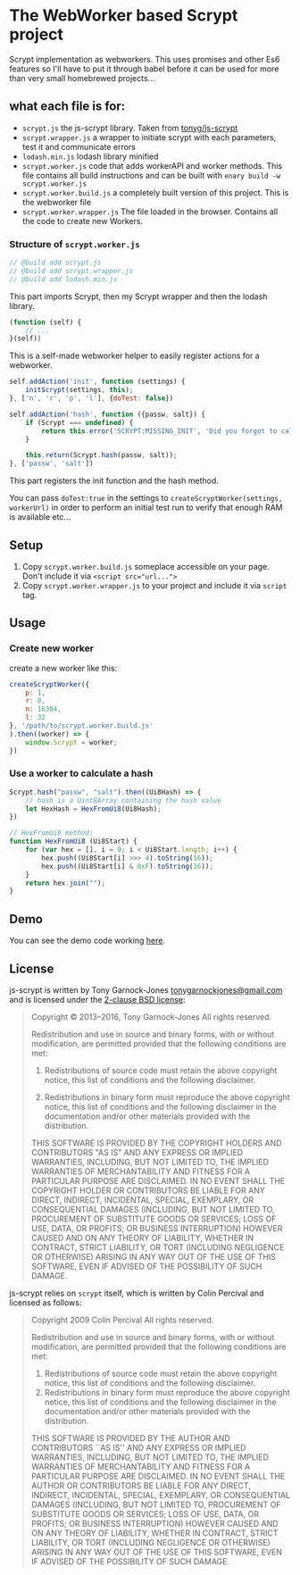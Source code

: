 # The WebWorker based Scrypt project

Scrypt implementation as webworkers. This uses promises and other Es6 features so I'll have to put it through babel before it can be used for more than very small homebrewed projects...

## what each file is for:

 - `scrypt.js` the js-scrypt library. Taken from [tonyg/js-scrypt](https://github.com/tonyg/js-scrypt)
 - `scrypt.wrapper.js` a wrapper to initiate scrypt with each parameters, test it and communicate errors
 - `lodash.min.js` lodash library minified
 - `scrypt.worker.js` code that adds workerAPI and worker methods. This file contains all build instructions and can be built with `enary build -w scrypt.worker.js`
 - `scrypt.worker.build.js` a completely built version of this project. This is the webworker file
 - `scrypt.worker.wrapper.js` The file loaded in the browser. Contains all the code to create new Workers.

### Structure of `scrypt.worker.js`

```` js
// @build add scrypt.js
// @build add scrypt.wrapper.js
// @build add lodash.min.js
````

This part imports Scrypt, then my Scrypt wrapper and then the lodash library.

```` js
(function (self) {
	// ...
}(self))
````

This is a self-made webworker helper to easily register actions for a webworker.

```` js
self.addAction('init', function (settings) {
	initScrypt(settings, this);
}, ['n', 'r', 'p', 'l'], {doTest: false})

self.addAction('hash', function ({passw, salt}) {
	if (Scrypt === undefined) {
		return this.error('SCRYPT:MISSING_INIT', 'Did you forgot to call init?');
	}

	this.return(Scrypt.hash(passw, salt));
}, ['passw', 'salt'])
````

This part registers the init function and the hash method.

You can pass `doTest:true` in the settings to `createScryptWorker(settings, workerUrl)` in order to perform an initial test run to verify that enough RAM is available etc...

## Setup

 1. Copy `scrypt.worker.build.js` someplace accessible on your page. Don't include it via `<script src="url...">`
 2. Copy `scrypt.worker.wrapper.js` to your project and include it via `script` tag.
 

## Usage

### Create new worker

create a new worker like this:

```` js
createScryptWorker({
	p: 1, 
	r: 8, 
	n: 16384, 
	l: 32
}, '/path/to/scrypt.worker.build.js'
).then((worker) => {
	window.Scrypt = worker;
})
````

### Use a worker to calculate a hash

```` js
Scrypt.hash("passw", "salt").then((Ui8Hash) => {
	// hash is a Uint8Array containing the hash value
	let HexHash = HexFromUi8(Ui8Hash);
})

// HexFromUi8 method:
function HexFromUi8 (Ui8Start) {
    for (var hex = [], i = 0; i < Ui8Start.length; i++) {
        hex.push((Ui8Start[i] >>> 4).toString(16));
        hex.push((Ui8Start[i] & 0xF).toString(16));
    }
    return hex.join("");
}
````
## Demo

You can see the demo code working [here](https://rawgit.com/AntonLydike/scrypt-webworker/master/demo/index.html).

## License


js-scrypt is written by Tony Garnock-Jones
<tonygarnockjones@gmail.com> and is licensed under the [2-clause BSD license](http://opensource.org/licenses/BSD-2-Clause):

> Copyright &copy; 2013&ndash;2016, Tony Garnock-Jones
> All rights reserved.
>
> Redistribution and use in source and binary forms, with or without
> modification, are permitted provided that the following conditions
> are met:
>
> 1. Redistributions of source code must retain the above copyright
>    notice, this list of conditions and the following disclaimer.
>
> 2. Redistributions in binary form must reproduce the above copyright
>    notice, this list of conditions and the following disclaimer in
>    the documentation and/or other materials provided with the
>    distribution.
>
> THIS SOFTWARE IS PROVIDED BY THE COPYRIGHT HOLDERS AND CONTRIBUTORS
> "AS IS" AND ANY EXPRESS OR IMPLIED WARRANTIES, INCLUDING, BUT NOT
> LIMITED TO, THE IMPLIED WARRANTIES OF MERCHANTABILITY AND FITNESS
> FOR A PARTICULAR PURPOSE ARE DISCLAIMED. IN NO EVENT SHALL THE
> COPYRIGHT HOLDER OR CONTRIBUTORS BE LIABLE FOR ANY DIRECT, INDIRECT,
> INCIDENTAL, SPECIAL, EXEMPLARY, OR CONSEQUENTIAL DAMAGES (INCLUDING,
> BUT NOT LIMITED TO, PROCUREMENT OF SUBSTITUTE GOODS OR SERVICES;
> LOSS OF USE, DATA, OR PROFITS; OR BUSINESS INTERRUPTION) HOWEVER
> CAUSED AND ON ANY THEORY OF LIABILITY, WHETHER IN CONTRACT, STRICT
> LIABILITY, OR TORT (INCLUDING NEGLIGENCE OR OTHERWISE) ARISING IN
> ANY WAY OUT OF THE USE OF THIS SOFTWARE, EVEN IF ADVISED OF THE
> POSSIBILITY OF SUCH DAMAGE.

js-scrypt relies on `scrypt` itself, which is written by Colin
Percival and licensed as follows:

> Copyright 2009 Colin Percival
> All rights reserved.
>
> Redistribution and use in source and binary forms, with or without
> modification, are permitted provided that the following conditions
> are met:
>
> 1. Redistributions of source code must retain the above copyright
>    notice, this list of conditions and the following disclaimer.
> 2. Redistributions in binary form must reproduce the above copyright
>    notice, this list of conditions and the following disclaimer in the
>    documentation and/or other materials provided with the distribution.
>
> THIS SOFTWARE IS PROVIDED BY THE AUTHOR AND CONTRIBUTORS ``AS IS'' AND
> ANY EXPRESS OR IMPLIED WARRANTIES, INCLUDING, BUT NOT LIMITED TO, THE
> IMPLIED WARRANTIES OF MERCHANTABILITY AND FITNESS FOR A PARTICULAR PURPOSE
> ARE DISCLAIMED.  IN NO EVENT SHALL THE AUTHOR OR CONTRIBUTORS BE LIABLE
> FOR ANY DIRECT, INDIRECT, INCIDENTAL, SPECIAL, EXEMPLARY, OR CONSEQUENTIAL
> DAMAGES (INCLUDING, BUT NOT LIMITED TO, PROCUREMENT OF SUBSTITUTE GOODS
> OR SERVICES; LOSS OF USE, DATA, OR PROFITS; OR BUSINESS INTERRUPTION)
> HOWEVER CAUSED AND ON ANY THEORY OF LIABILITY, WHETHER IN CONTRACT, STRICT
> LIABILITY, OR TORT (INCLUDING NEGLIGENCE OR OTHERWISE) ARISING IN ANY WAY
> OUT OF THE USE OF THIS SOFTWARE, EVEN IF ADVISED OF THE POSSIBILITY OF
> SUCH DAMAGE.
